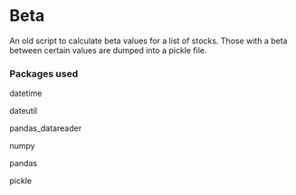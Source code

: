 # Beta
An old script to calculate beta values for a list of stocks.  Those with a beta between certain values are dumped into a pickle file.

### Packages used
datetime

dateutil

pandas_datareader

numpy

pandas

pickle
